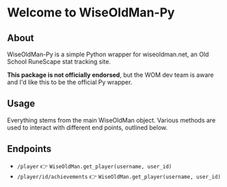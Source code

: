 # Welcome to WiseOldMan-Py

## About
WiseOldMan-Py is a simple Python wrapper for wiseoldman.net, an Old School RuneScape stat tracking site.

**This package is not officially endorsed**, but the WOM dev team is aware and I'd like this to be the official Py wrapper. 

## Usage
Everything stems from the main WiseOldMan object. Various methods are used to interact with different end points, outlined below. 

## Endpoints
- `/player` 👉 `WiseOldMan.get_player(username, user_id)`
- `/player/id/achievements` 👉 `WiseOldMan.get_player(username, user_id)`
